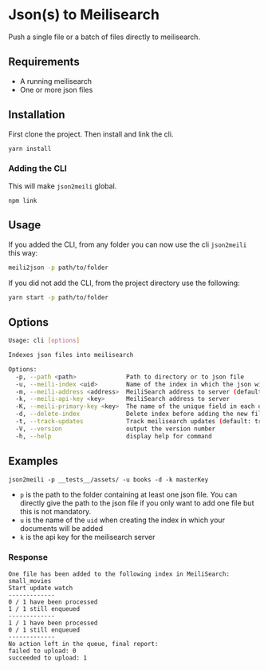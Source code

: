# Json(s) to Meilisearch


Push a single file or a batch of files directly to meilisearch.

## Requirements

- A running meilisearch
- One or more json files

## Installation

First clone the project.
Then install and link the cli.

```
yarn install
```

### Adding the CLI

This will make `json2meili` global.
```
npm link
```

## Usage

If you added the CLI, from any folder you can now use the cli `json2meili` this way:

```bash
meili2json -p path/to/folder
```

If you did not add the CLI, from the project directory use the following:
```bash
yarn start -p path/to/folder
```


## Options

```bash
Usage: cli [options]

Indexes json files into meilisearch

Options:
  -p, --path <path>              Path to directory or to json file
  -u, --meili-index <uid>        Name of the index in which the json will be added (default: "my_index")
  -m, --meili-address <address>  MeiliSearch address to server (default: "http://localhost:7700")
  -k, --meili-api-key <key>      MeiliSearch address to server
  -K, --meili-primary-key <key>  The name of the unique field in each document
  -d, --delete-index             Delete index before adding the new files (default: false)
  -t, --track-updates            Track meilisearch updates (default: true)
  -V, --version                  output the version number
  -h, --help                     display help for command
```

## Examples

```
json2meili -p __tests__/assets/ -u books -d -k masterKey
```

- `p` is the path to the folder containing at least one json file. You can directly give the path to the json file if you only want to add one file but this is not mandatory.
- `u` is the name of the `uid`  when creating the index in which your documents will be added
- `k` is the api key for the meilisearch server


### Response
```
One file has been added to the following index in MeiliSearch: small_movies
Start update watch
-------------
0 / 1 have been processed
1 / 1 still enqueued
-------------
1 / 1 have been processed
0 / 1 still enqueued
-------------
No action left in the queue, final report:
failed to upload: 0
succeeded to upload: 1
```

